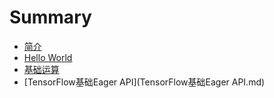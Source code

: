 # Summary

* [简介](README.md)
* [Hello World](HelloWorld.md)
* [基础运算](基础运算.md)
* [TensorFlow基础Eager API](TensorFlow基础Eager API.md)

